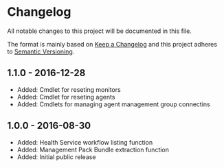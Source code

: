# Changelog

All notable changes to this project will be documented in this file.

The format is mainly based on [Keep a Changelog](http://keepachangelog.com/)
and this project adheres to [Semantic Versioning](http://semver.org/).


## 1.1.0 - 2016-12-28

- Added: Cmdlet for reseting monitors
- Added: Cmdlet for reseting agents
- Added: Cmdlets for managing agent management group connectins


## 1.0.0 - 2016-08-30

- Added: Health Service workflow listing function
- Added: Management Pack Bundle extraction function
- Added: Initial public release
